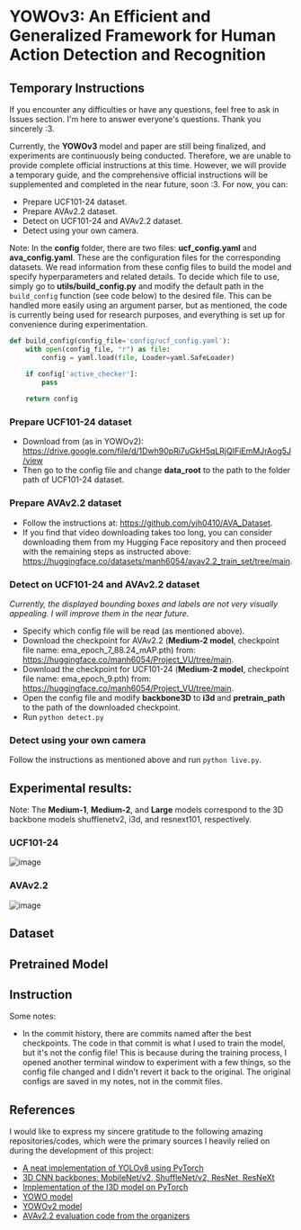 # YOWOv3: An Efficient and Generalized Framework for Human Action Detection and Recognition

## Temporary Instructions

If you encounter any difficulties or have any questions, feel free to ask in Issues section. I'm here to answer everyone's questions. Thank you sincerely :3.

Currently, the **YOWOv3** model and paper are still being finalized, and experiments are continuously being conducted. Therefore, we are unable to provide complete official instructions at this time. However, we will provide a temporary guide, and the comprehensive official instructions will be supplemented and completed in the near future, soon :3. For now, you can:

- Prepare UCF101-24 dataset.
- Prepare AVAv2.2 dataset.
- Detect on UCF101-24 and AVAv2.2 dataset.
- Detect using your own camera.

Note: In the **config** folder, there are two files: **ucf_config.yaml** and **ava_config.yaml**. These are the configuration files for the corresponding datasets. We read information from these config files to build the model and specify hyperparameters and related details. To decide which file to use, simply go to **utils/build_config.py** and modify the default path in the ```build_config``` function (see code below) to the desired file. This can be handled more easily using an argument parser, but as mentioned, the code is currently being used for research purposes, and everything is set up for convenience during experimentation.

```python
def build_config(config_file='config/ucf_config.yaml'):
    with open(config_file, "r") as file:
        config = yaml.load(file, Loader=yaml.SafeLoader)

    if config['active_checker']:
        pass
    
    return config
```

### Prepare UCF101-24 dataset
- Download from (as in YOWOv2): https://drive.google.com/file/d/1Dwh90pRi7uGkH5qLRjQIFiEmMJrAog5J/view
- Then go to the config file and change **data_root** to the path to the folder path of UCF101-24 dataset.
### Prepare AVAv2.2 dataset
- Follow the instructions at: https://github.com/yjh0410/AVA_Dataset.
- If you find that video downloading takes too long, you can consider downloading them from my Hugging Face repository and then proceed with the remaining steps as instructed above: https://huggingface.co/datasets/manh6054/avav2.2_train_set/tree/main.
### Detect on UCF101-24 and AVAv2.2 dataset

*Currently, the displayed bounding boxes and labels are not very visually appealing. I will improve them in the near future.*

- Specify which config file will be read (as mentioned above).
- Download the checkpoint for AVAv2.2 (**Medium-2 model**, checkpoint file name: ema_epoch_7_88.24_mAP.pth) from: https://huggingface.co/manh6054/Project_VU/tree/main.
- Download the checkpoint for UCF101-24 (**Medium-2 model**, checkpoint file name: ema_epoch_9.pth) from: https://huggingface.co/manh6054/Project_VU/tree/main.
- Open the config file and modify **backbone3D** to **i3d** and **pretrain_path** to the path of the downloaded checkpoint.
- Run ```python detect.py```
### Detect using your own camera
Follow the instructions as mentioned above and run ```python live.py```.

## Experimental results:

Note: The **Medium-1**, **Medium-2**, and **Large** models correspond to the 3D backbone models shufflenetv2, i3d, and resnext101, respectively.

### UCF101-24
![image](https://github.com/AakiraOtok/Project_VU/assets/120596914/45f27332-ac36-4d2b-beb9-4cbf6c35cff5)

### AVAv2.2
![image](https://github.com/AakiraOtok/Project_VU/assets/120596914/6658d501-aa2d-47ef-af4b-e1b2d672b709)

## Dataset

## Pretrained Model 

## Instruction

Some notes:
- In the commit history, there are commits named after the best checkpoints. The code in that commit is what I used to train the model, but it's not the config file! This is because during the training process, I opened another terminal window to experiment with a few things, so the config file changed and I didn't revert it back to the original. The original configs are saved in my notes, not in the commit files.


## References

I would like to express my sincere gratitude to the following amazing repositories/codes, which were the primary sources I heavily relied on during the development of this project:

- [A neat implementation of YOLOv8 using PyTorch](https://github.com/jahongir7174/YOLOv8-pt)
- [3D CNN backbones: MobileNet/v2, ShuffleNet/v2, ResNet, ResNeXt](https://github.com/okankop/Efficient-3DCNNs)
- [Implementation of the I3D model on PyTorch](https://github.com/piergiaj/pytorch-i3d)
- [YOWO model](https://github.com/wei-tim/YOWO?tab=readme-ov-file)
- [YOWOv2 model](https://github.com/yjh0410/YOWOv2)
- [AVAv2.2 evaluation code from the organizers](https://github.com/activitynet/ActivityNet/tree/master/Evaluation)
